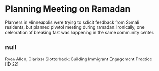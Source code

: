 # Planning Meeting on Ramadan

Planners in Minneapolis were trying to solicit feedback from Somali residents, but planned pivotol meeting during ramadan. Ironically, one celebration of breaking fast was happening in the same community center. 

## null

Ryan Allen, Clarissa Slotterback: Building Immigrant Engagement Practice [ID 22]

